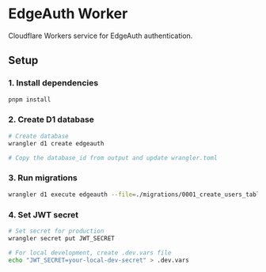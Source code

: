 # EdgeAuth Worker

Cloudflare Workers service for EdgeAuth authentication.

## Setup

### 1. Install dependencies

```bash
pnpm install
```

### 2. Create D1 database

```bash
# Create database
wrangler d1 create edgeauth

# Copy the database_id from output and update wrangler.toml
```

### 3. Run migrations

```bash
wrangler d1 execute edgeauth --file=./migrations/0001_create_users_table.sql
```

### 4. Set JWT secret

```bash
# Set secret for production
wrangler secret put JWT_SECRET

# For local development, create .dev.vars file
echo "JWT_SECRET=your-local-dev-secret" > .dev.vars
```
